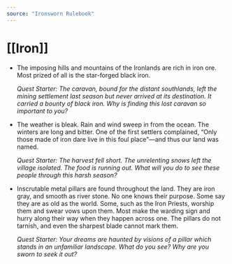 ```yaml
---
source: "Ironsworn Rulebook"
---
```

# [[Iron]]

  

- The imposing hills and mountains of the Ironlands are rich in iron ore. Most prized of all is the star-forged black iron.
  
  _Quest Starter: The caravan, bound for the distant southlands, left the mining settlement last season but never arrived at its destination. It carried a bounty of black iron. Why is finding this lost caravan so important to you?_ 
  
- The weather is bleak. Rain and wind sweep in from the ocean. The winters are long and bitter. One of the first settlers complained, “Only those made of iron dare live in this foul place”—and thus our land was named.
  
  _Quest Starter: The harvest fell short. The unrelenting snows left the village isolated. The food is running out. What will you do to see these people through this harsh season?_

- Inscrutable metal pillars are found throughout the land. They are iron gray, and smooth as river stone. No one knows their purpose. Some say they are as old as the world. Some, such as the Iron Priests, worship them and swear vows upon them. Most make the warding sign and hurry along their way when they happen across one. The pillars do not tarnish, and even the sharpest blade cannot mark them.
  
  _Quest Starter: Your dreams are haunted by visions of a pillar which stands in an unfamiliar landscape. What do you see? Why are you sworn to seek it out?_